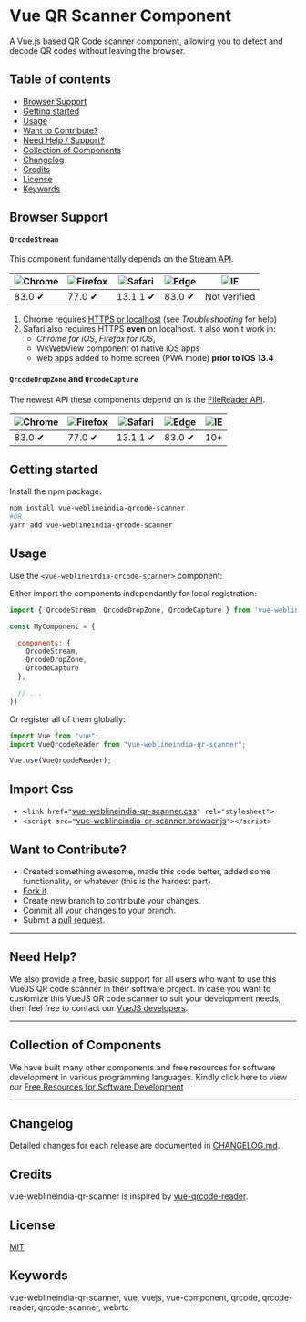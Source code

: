 # Vue QR Scanner Component

A Vue.js based QR Code scanner component, allowing you to detect and decode QR codes without leaving the browser.

## Table of contents

- [Browser Support](#browser-support)
- [Getting started](#getting-started)
- [Usage](#usage)
- [Want to Contribute?](#want-to-contribute)
- [Need Help / Support?](#need-help)
- [Collection of Components](#collection-of-components)
- [Changelog](#changelog)
- [Credits](#credits)
- [License](#license)
- [Keywords](#Keywords)

## Browser Support

#### `QrcodeStream`

This component fundamentally depends on the [Stream API](https://caniuse.com/#feat=stream).

![Chrome](https://raw.github.com/alrra/browser-logos/master/src/chrome/chrome_48x48.png) | ![Firefox](https://raw.github.com/alrra/browser-logos/master/src/firefox/firefox_48x48.png) | ![Safari](https://raw.github.com/alrra/browser-logos/master/src/safari/safari_48x48.png) | ![Edge](https://raw.github.com/alrra/browser-logos/master/src/edge/edge_48x48.png) | ![IE](https://raw.github.com/alrra/browser-logos/master/src/archive/internet-explorer_9-11/internet-explorer_9-11_48x48.png) |
--- | --- | --- | --- | --- |
83.0 ✔ | 77.0  ✔ | 13.1.1 ✔ | 83.0 ✔ | Not verified |

1. Chrome requires [HTTPS or localhost](https://sites.google.com/a/chromium.org/dev/Home/chromium-security/deprecating-powerful-features-on-insecure-origins) (see _Troubleshooting_ for help)
2. Safari also requires HTTPS **even** on localhost. It also won't work in:
   - _Chrome for iOS_, _Firefox for iOS_,
   - WkWebView component of native iOS apps
   - web apps added to home screen (PWA mode) **prior to iOS 13.4**

#### `QrcodeDropZone` and `QrcodeCapture`

The newest API these components depend on is the [FileReader API](https://caniuse.com/#feat=filereader).

![Chrome](https://raw.github.com/alrra/browser-logos/master/src/chrome/chrome_48x48.png) | ![Firefox](https://raw.github.com/alrra/browser-logos/master/src/firefox/firefox_48x48.png) | ![Safari](https://raw.github.com/alrra/browser-logos/master/src/safari/safari_48x48.png) | ![Edge](https://raw.github.com/alrra/browser-logos/master/src/edge/edge_48x48.png) | ![IE](https://raw.github.com/alrra/browser-logos/master/src/archive/internet-explorer_9-11/internet-explorer_9-11_48x48.png) |
--- | --- | --- | --- | --- |
83.0 ✔ | 77.0  ✔ | 13.1.1 ✔ | 83.0 ✔ | 10+ |

## Getting started

Install the npm package:

``` bash
npm install vue-weblineindia-qrcode-scanner
#OR
yarn add vue-weblineindia-qrcode-scanner
```

## Usage

Use the `<vue-weblineindia-qrcode-scanner>` component:

Either import the components independantly for local registration:

```javascript
import { QrcodeStream, QrcodeDropZone, QrcodeCapture } from 'vue-weblineindia-qr-scanner'

const MyComponent = {

  components: {
    QrcodeStream,
    QrcodeDropZone,
    QrcodeCapture
  },

  // ...
))
```

Or register all of them globally:

```javascript
import Vue from "vue";
import VueQrcodeReader from "vue-weblineindia-qr-scanner";

Vue.use(VueQrcodeReader);
```
## Import Css
- `<link href="`[vue-weblineindia-qr-scanner.css](https://unpkg.com/vue-weblineindia-qr-scanner/lib/vue-qrcode-reader.css)`" rel="stylesheet">`
- `<script src="`[vue-weblineindia-qr-scanner.browser.js](https://unpkg.com/vue-weblineindia-qr-scanner/lib/vue-qrcode-reader.browser.js)`"></script>`


## Want to Contribute?

- Created something awesome, made this code better, added some functionality, or whatever (this is the hardest part).
- [Fork it](http://help.github.com/forking/).
- Create new branch to contribute your changes.
- Commit all your changes to your branch.
- Submit a [pull request](http://help.github.com/pull-requests/).

-----

## Need Help? 

We also provide a free, basic support for all users who want to use this VueJS QR code scanner in their software project. In case you want to customize this VueJS QR code scanner to suit your development needs, then feel free to contact our [VueJS developers](https://www.weblineindia.com/hire-vuejs-developer.html).

-----

## Collection of Components
We have built many other components and free resources for software development in various programming languages. Kindly click here to view our [Free Resources for Software Development](https://www.weblineindia.com/communities.html)

------

## Changelog

Detailed changes for each release are documented in [CHANGELOG.md](./CHANGELOG.md).

## Credits

vue-weblineindia-qr-scanner is inspired by [vue-qrcode-reader](https://www.npmjs.com/package/vue-qrcode-reader).

## License

[MIT](LICENSE)

[mit]: https://github.com/weblineindia/Vue-CK-Editor/blob/master/LICENSE

## Keywords

vue-weblineindia-qr-scanner, vue, vuejs, vue-component, qrcode, qrcode-reader, qrcode-scanner, webrtc
